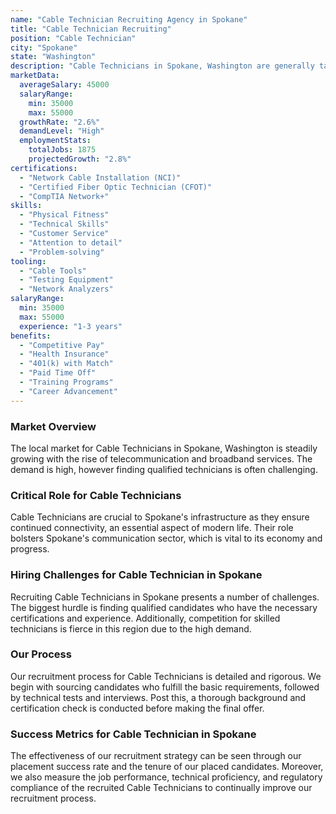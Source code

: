 ```yaml
---
name: "Cable Technician Recruiting Agency in Spokane"
title: "Cable Technician Recruiting"
position: "Cable Technician"
city: "Spokane"
state: "Washington"
description: "Cable Technicians in Spokane, Washington are generally tasked with installing, maintaining and repairing cable systems for both residences and businesses."
marketData:
  averageSalary: 45000
  salaryRange:
    min: 35000
    max: 55000
  growthRate: "2.6%"
  demandLevel: "High"
  employmentStats:
    totalJobs: 1875
    projectedGrowth: "2.8%"
certifications:
  - "Network Cable Installation (NCI)"
  - "Certified Fiber Optic Technician (CFOT)"
  - "CompTIA Network+"
skills:
  - "Physical Fitness"
  - "Technical Skills"
  - "Customer Service"
  - "Attention to detail"
  - "Problem-solving"
tooling:
  - "Cable Tools"
  - "Testing Equipment"
  - "Network Analyzers"
salaryRange:
  min: 35000
  max: 55000
  experience: "1-3 years"
benefits:
  - "Competitive Pay"
  - "Health Insurance"
  - "401(k) with Match"
  - "Paid Time Off"
  - "Training Programs"
  - "Career Advancement"
---
```


### Market Overview
The local market for Cable Technicians in Spokane, Washington is steadily growing with the rise of telecommunication and broadband services. The demand is high, however finding qualified technicians is often challenging.

### Critical Role for Cable Technicians
Cable Technicians are crucial to Spokane's infrastructure as they ensure continued connectivity, an essential aspect of modern life. Their role bolsters Spokane's communication sector, which is vital to its economy and progress.

### Hiring Challenges for Cable Technician in Spokane
Recruiting Cable Technicians in Spokane presents a number of challenges. The biggest hurdle is finding qualified candidates who have the necessary certifications and experience. Additionally, competition for skilled technicians is fierce in this region due to the high demand.

### Our Process
Our recruitment process for Cable Technicians is detailed and rigorous. We begin with sourcing candidates who fulfill the basic requirements, followed by technical tests and interviews. Post this, a thorough background and certification check is conducted before making the final offer.

### Success Metrics for Cable Technician in Spokane
The effectiveness of our recruitment strategy can be seen through our placement success rate and the tenure of our placed candidates. Moreover, we also measure the job performance, technical proficiency, and regulatory compliance of the recruited Cable Technicians to continually improve our recruitment process.